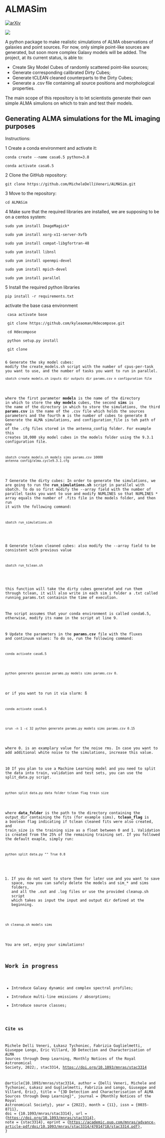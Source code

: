 # ALMASim
[![arXiv](https://img.shields.io/badge/arXiv-2211.11462-00ff00.svg)](https://arxiv.org/abs/2211.11462) 

![](images/Icon.png)

A python package to make realistic simulations of ALMA observations of galaxies and point sources. 
For now, only simple point-like sources are generated, but soon more complex Galaxy models will be added. The project, at its current status, is able to:
- Create Sky Model Cubes of randomly scattered point-like sources;
- Generate corresponding calibrated Dirty Cubes;
- Generate tCLEAN cleaned counterparts to the Dirty Cubes;
- Generate a .csv file containing all source positions and morphological properties.

The main scope of this repository is to let scientistis generate their own simple ALMA simulions on which to train and test their models.

## Generating ALMA simulations for the ML imaging purposes

Instructions:

1 Create a conda environment and activate it:

<pre><code>conda create --name casa6.5 python=3.8 </code></pre>

<pre><code>conda activate casa6.5 </code></pre>


2 Clone the GitHub repository:
<pre><code>git clone https://github.com/MicheleDelliVeneri/ALMASim.git</code></pre>

3 Move to the repository:
<pre><code>cd ALMASim</code></pre>

4 Make sure that the required libraries are installed, we are supposing to be on a centos system:

<pre><code>sudo yum install ImageMagick*</code></pre>
<pre><code>sudo yum install xorg-x11-server-Xvfb</code></pre>
<pre><code>sudo yum install compat-libgfortran-48</code></pre>
<pre><code>sudo yum install libnsl</code></pre>
<pre><code>sudo yum install openmpi-devel</code></pre>
<pre><code>sudo yum install mpich-devel</code></pre>
<pre><code>sudo yum install parallel</code></pre>

5 Install the required python libraries

<pre><code>pip install -r requirements.txt</code></pre>

activate the base casa environment

<pre><code> casa activate base </code></pre>

<pre><code> git clone https://github.com/kyleaoman/Hdecompose.git </code></pre>
<pre><code> cd Hdecompose </code></pre>
<pre><code> python setup.py install </code></pre>

<pre><code> git clone 


6 Generate the sky model cubes:
modify the create_models.sh script with the number of cpus-per-task you want to use, and the number of tasks you want to run in parallel.
<pre><code>sbatch create_models.sh inputs_dir outputs_dir params.csv n configuration_file</code></pre>

where the first parameter <b>models</b> is the name of the directory in which to store the <b>sky models</b> cubes, the second <b>sims</b> is the name of the directory in which to store the simulations, the third <b>params.csv</b> is the name of the .csv file which holds the sources parameters and the fourth <b>n</b> is the number of cubes to generate
8 Generate the ALMA simulations, and configuration_file is teh path of one of the .cfg files stored in the antenna_config folder. For example this creates 10,000 sky model cubes in the models folder using the 9.3.1 configuration file. 

<pre><code>sbatch create_models.sh models sims params.csv 10000 antenna_config/alma.cycle9.3.1.cfg</code></pre>

7 Generate the dirty cubes: 
In order to generate the simulations, we are going to run the <b>run_simulations.sh</b> script in parallel with sbatch.
To do so first modify the --array field with the number of parallel tasks you want to use and modify NUMLINES so that NUMLINES * array equals the number of .fits file in the models folder, and then run it with the following command:

<pre><code>sbatch run_simulations.sh
 </code></pre>

8 Generate tclean cleaned cubes:
also modify the --array field to be consistent with previous value
<pre><code>sbatch run_tclean.sh
 </code></pre>
 this function will take the dirty cubes generated and run them through tclean, it will also write in each sim_i folder a .txt called running_params.txt containin the time of execution. 

The script assumes that your conda environment is called conda6.5, otherwise, modify its name in the script at line 9.

9 Update the parameters in the <b>params.csv</b> file with the fluxes and continuum values:
To do so, run the following command:
<pre><code>conda activate casa6.5</code></pre>
<pre><code>python generate_gaussian_params.py models sims params.csv 0.</code></pre>

or if you want to run it via slurm: ß
<pre><code>conda activate casa6.5</code></pre>
<pre><code>srun -n 1 -c 32 python generate_params.py models sims params.csv 0.15</code></pre>
where 0. is an examplary value for the noise rms. In case you want to add additional white noise to the simulations, increase this value. 

10 If you plan to use a Machine Learning model and you need to split the data into train, validation and test sets, you can use the split_data.py script. 
<pre><code>python split_data.py data_folder tclean_flag train_size</code></pre>
where <b>data_folder</b> is the path to the directory containing the output_dir containing the fits (for example sims), <b>tclean_flag</b> is a boolean flag indicating if tclean cleaned fits were also created, and train_size is the training size as a float between 0 and 1. Validation is created from the 25% of the remaining training set. 
If you followed the default exaple, simply run:
<pre><code>python split_data.py "" True 0.8</code></pre>


11. If you do not want to store them for later use and you want to save space, now you can safely delete the models and sim_* and sims folders, and all the .out and .log files or use the provided cleanup.sh script which takes as input the input and output dir defined at the beginning.

<pre><code>sh cleanup.sh models sims</code></pre>



You are set, enjoy your simulations!

 ## Work in progress
 - Introduce Galaxy dynamic and complex spectral profiles;
 - Introduce multi-line emissions / absorptions;
 - Introduce source classes;


### Cite us

Michele Delli Veneri, Łukasz Tychoniec, Fabrizia Guglielmetti, Giuseppe Longo, Eric Villard, 3D Detection and Characterisation of ALMA Sources through Deep Learning, Monthly Notices of the Royal Astronomical Society, 2022;, stac3314, https://doi.org/10.1093/mnras/stac3314

@article{10.1093/mnras/stac3314,
    author = {Delli Veneri, Michele and Tychoniec, Łukasz and Guglielmetti, Fabrizia and Longo, Giuseppe and Villard, Eric},
    title = "{3D Detection and Characterisation of ALMA Sources through Deep Learning}",
    journal = {Monthly Notices of the Royal Astronomical Society},
    year = {2022},
    month = {11},
    issn = {0035-8711},
    doi = {10.1093/mnras/stac3314},
    url = {https://doi.org/10.1093/mnras/stac3314},
    note = {stac3314},
    eprint = {https://academic.oup.com/mnras/advance-article-pdf/doi/10.1093/mnras/stac3314/47014718/stac3314.pdf},
}
